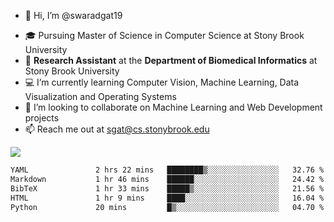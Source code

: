 - 👋 Hi, I’m @swaradgat19
<!-- - 👀 I’m interested in  -->
- 🎓 Pursuing Master of Science in Computer Science at Stony Brook University
- :microscope: **Research Assistant** at the **Department of Biomedical Informatics** at Stony Brook University 
- 💻 I’m currently learning Computer Vision, Machine Learning, Data Visualization and Operating Systems
- 💞️ I’m looking to collaborate on Machine Learning and Web Development projects 
- 📫 Reach me out at sgat@cs.stonybrook.edu

![](https://komarev.com/ghpvc/?username=your-github-username&color=green)

<!--START_SECTION:waka-->

```txt
YAML               2 hrs 22 mins   ████████▒░░░░░░░░░░░░░░░░   32.76 %
Markdown           1 hr 46 mins    ██████░░░░░░░░░░░░░░░░░░░   24.42 %
BibTeX             1 hr 33 mins    █████▒░░░░░░░░░░░░░░░░░░░   21.56 %
HTML               1 hr 9 mins     ████░░░░░░░░░░░░░░░░░░░░░   16.04 %
Python             20 mins         █▒░░░░░░░░░░░░░░░░░░░░░░░   04.70 %
```

<!--END_SECTION:waka-->

<!---
swaradgat19/swaradgat19 is a ✨ special ✨ repository because its `README.md` (this file) appears on your GitHub profile.
You can click the Preview link to take a look at your changes.
--->
